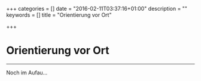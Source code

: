 +++
categories = []
date = "2016-02-11T03:37:16+01:00"
description = ""
keywords = []
title = "Orientierung vor Ort"

+++
# Orientierung vor Ort
---
Noch im Aufau...


